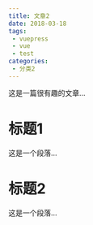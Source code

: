 ```yaml
---
title: 文章2
date: 2018-03-18
tags: 
 - vuepress
 - vue
 - test
categories:
 - 分类2
---
```




这是一篇很有趣的文章...

<!-- more -->

# 标题1

这是一个段落...

# 标题2

这是一个段落...